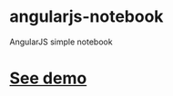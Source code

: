 # angularjs-notebook
AngularJS simple notebook
<h1><a href="http://igormog.github.io/angularjs-notebook/">See demo</a></h1>

